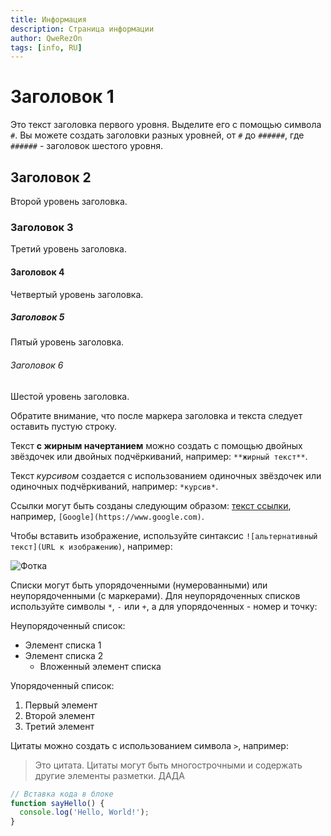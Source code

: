 ```yaml
---
title: Информация
description: Страница информации
author: QweRezOn
tags: [info, RU]
---
```


# Заголовок 1

Это текст заголовка первого уровня. Выделите его с помощью символа `#`. Вы можете создать заголовки разных уровней, от `#` до `######`, где `######` - заголовок шестого уровня.

## Заголовок 2

Второй уровень заголовка.

### Заголовок 3

Третий уровень заголовка.

#### Заголовок 4

Четвертый уровень заголовка.

##### Заголовок 5

Пятый уровень заголовка.

###### Заголовок 6

Шестой уровень заголовка.

Обратите внимание, что после маркера заголовка и текста следует оставить пустую строку.

Текст **с жирным начертанием** можно создать с помощью двойных звёздочек или двойных подчёркиваний, например: `**жирный текст**`.

Текст *курсивом* создается с использованием одиночных звёздочек или одиночных подчёркиваний, например: `*курсив*`.

Ссылки могут быть созданы следующим образом: [текст ссылки](URL), например, `[Google](https://www.google.com)`.

Чтобы вставить изображение, используйте синтаксис `![альтернативный текст](URL к изображению)`, например:

![Фотка](https://example.com/logo.png)


Списки могут быть упорядоченными (нумерованными) или неупорядоченными (с маркерами). Для неупорядоченных списков используйте символы `*`, `-` или `+`, а для упорядоченных - номер и точку:

Неупорядоченный список:
- Элемент списка 1
- Элемент списка 2
  - Вложенный элемент списка

Упорядоченный список:
1. Первый элемент
2. Второй элемент
3. Третий элемент

Цитаты можно создать с использованием символа `>`, например:

> Это цитата. Цитаты могут быть многострочными и содержать другие элементы разметки.
> ДАДА




```js
// Вставка кода в блоке
function sayHello() {
  console.log('Hello, World!');
}
